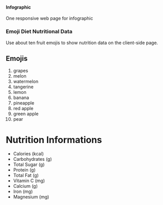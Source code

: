 #### Infographic

One responsive web page for infographic

### Emoji Diet Nutritional Data

Use about ten fruit emojis to show nutrition data on the client-side page.

## Emojis

1. grapes
2. melon
3. watermelon
4. tangerine
5. lemon
6. banana
7. pineapple
8. red apple
9. green apple
10. pear

# Nutrition Informations

- Calories (kcal)
- Carbohydrates (g)
- Total Sugar (g)
- Protein (g)
- Total Fat (g)
- Vitamin C (mg)
- Calcium (g)
- Iron (mg)
- Magnesium (mg)